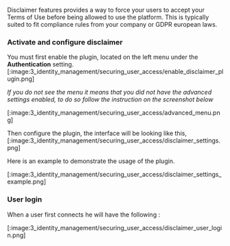 Disclaimer features provides a way to force your users to accept your Terms of Use before being allowed to use the platform.
This is typically suited to fit compliance rules from your company or GDPR european laws.

### Activate and configure disclaimer

You must first enable the plugin, located on the left menu under the **Authentication** setting.
[:image:3_identity_management/securing_user_access/enable_disclaimer_plugin.png]

*If you do not see the menu it means that you did not have the advanced settings enabled, to do so follow the instruction on the screenshot below*

[:image:3_identity_management/securing_user_access/advanced_menu.png]

Then configure the plugin, the interface will be looking like this,
[:image:3_identity_management/securing_user_access/disclaimer_settings.png]

Here is an example to demonstrate the usage of the plugin.

[:image:3_identity_management/securing_user_access/disclaimer_settings_example.png]

### User login

When a user first connects he will have the following :

[:image:3_identity_management/securing_user_access/disclaimer_user_login.png]
